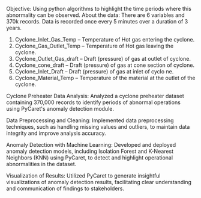 Objective:
Using python algorithms to highlight the time periods where this abnormality can be
observed.
About the data:
There are 6 variables and 370k records. Data is recorded once every 5 minutes over a duration of 3 years.
1. Cyclone_Inlet_Gas_Temp – Temperature of Hot gas entering the cyclone.
2. Cyclone_Gas_Outlet_Temp – Temperature of Hot gas leaving the cyclone.
3. Cyclone_Outlet_Gas_draft – Draft (pressure) of gas at outlet of cyclone.
4. Cyclone_cone_draft – Draft (pressure) of gas at cone section of cyclone.
5. Cyclone_Inlet_Draft – Draft (pressure) of gas at inlet of cyclo
ne.
6. Cyclone_Material_Temp – Temperature of the material at the outlet of the cyclone.
   
Cyclone Preheater Data Analysis: Analyzed a cyclone preheater dataset containing 370,000 records to identify periods of abnormal operations using PyCaret's anomaly detection module.

Data Preprocessing and Cleaning: Implemented data preprocessing techniques, such as handling missing values and outliers, to maintain data integrity and improve analysis accuracy.

Anomaly Detection with Machine Learning: Developed and deployed anomaly detection models, including Isolation Forest and K-Nearest Neighbors (KNN) using PyCaret, to detect and highlight operational abnormalities in the dataset.

Visualization of Results: Utilized PyCaret to generate insightful visualizations of anomaly detection results, facilitating clear understanding and communication of findings to stakeholders.
